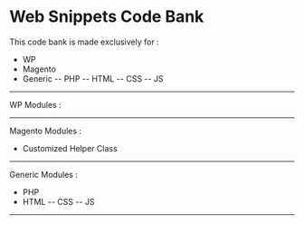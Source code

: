 # Web Snippets Code Bank

This code bank is made exclusively for :

  - WP
  - Magento
  - Generic -- PHP -- HTML -- CSS -- JS
  

---

WP Modules : 

---

Magento Modules : 
  - Customized Helper Class

---
Generic Modules : 
  - PHP
  -  HTML -- CSS -- JS
  ---





  
